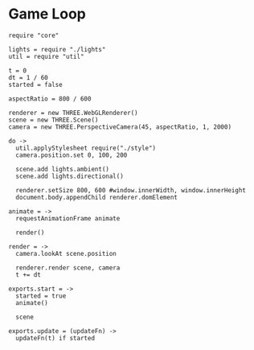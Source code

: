 Game Loop
=========

    require "core"

    lights = require "./lights"
    util = require "util"
    
    t = 0
    dt = 1 / 60
    started = false

    aspectRatio = 800 / 600

    renderer = new THREE.WebGLRenderer()
    scene = new THREE.Scene()
    camera = new THREE.PerspectiveCamera(45, aspectRatio, 1, 2000)

    do ->
      util.applyStylesheet require("./style")
      camera.position.set 0, 100, 200
      
      scene.add lights.ambient()
      scene.add lights.directional()
      
      renderer.setSize 800, 600 #window.innerWidth, window.innerHeight
      document.body.appendChild renderer.domElement 
      
    animate = ->
      requestAnimationFrame animate

      render()

    render = ->
      camera.lookAt scene.position

      renderer.render scene, camera
      t += dt
      
    exports.start = ->
      started = true
      animate()
      
      scene
      
    exports.update = (updateFn) ->
      updateFn(t) if started